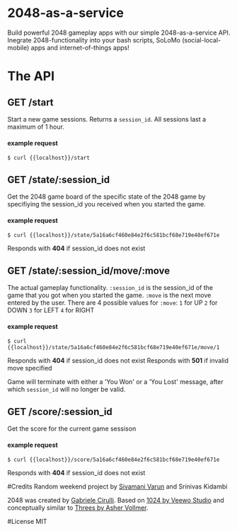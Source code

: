 2048-as-a-service
=================

Build powerful 2048 gameplay apps with our simple 2048-as-a-service API.
Inegrate 2048-functionality into your bash scripts, SoLoMo (social-local-mobile) apps and
internet-of-things apps!


# The API


## GET /start

Start a new game sessions.
Returns a `session_id`.
All sessions last a maximum of 1 hour.


#### example request

    $ curl {{localhost}}/start


## GET /state/:session_id

Get the 2048 game board of the specific state of the 2048 game by specifiying the session_id you received
when you started the game.


#### example request

    $ curl {{localhost}}/state/5a16a6cf460e84e2f6c581bcf68e719e40ef671e

Responds with **404** if session_id does not exist

## GET /state/:session_id/move/:move

The actual gameplay functionality.
`:session_id` is the session_id of the game that you got when you started the game.
`:move` is the next move entered by the user.
There are 4 possible values for `:move`:
`1` for UP
`2` for DOWN
`3` for LEFT
`4` for RIGHT

#### example request

    $ curl {{localhost}}/state/5a16a6cf460e84e2f6c581bcf68e719e40ef671e/move/1

Responds with **404** if session_id does not exist
Responds with **501** if invalid move specified

Game will terminate with either a 'You Won' or a 'You Lost' message, after which
`session_id` will no longer be valid.


## GET /score/:session_id

Get the score for the current game sessison

#### example request

    $ curl {{localhost}}/score/5a16a6cf460e84e2f6c581bcf68e719e40ef671e

Responds with **404** if session_id does not exist


#Credits
Random weekend project by [Sivamani Varun](http://www.netvarun.com/) and Srinivas Kidambi

2048 was created by [Gabriele Cirulli](http://gabrielecirulli.com). Based on [1024 by Veewo Studio](https://itunes.apple.com/us/app/1024!/id823499224) and conceptually similar to [Threes by Asher Vollmer](http://asherv.com/threes/).

#License
MIT


